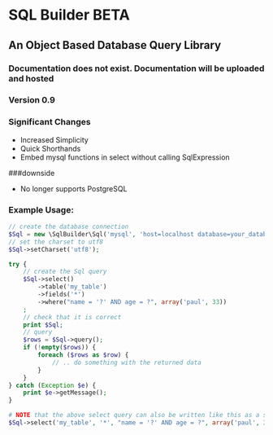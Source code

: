 # SQL Builder BETA
## An Object Based Database Query Library

### Documentation does not exist.  Documentation will be uploaded and hosted

### Version 0.9

### Significant Changes

* Increased Simplicity
* Quick Shorthands
* Embed mysql functions in select without calling SqlExpression

###downside
* No longer supports PostgreSQL

### Example Usage:
```php
// create the database connection
$Sql = new \SqlBuilder\Sql('mysql', 'host=localhost database=your_database user=root password=')
// set the charset to utf8
$Sql->setCharset('utf8');

try {
	// create the Sql query
	$Sql->select()
		->table('my_table')
		->fields('*')
		->where("name = '?' AND age = ?", array('paul', 33))
	;
	// check that it is correct
	print $Sql;
	// query
	$rows = $Sql->query();
	if (!empty($rows)) {
		foreach ($rows as $row) {
			// .. do something with the returned data
		}
	}
} catch (Exception $e) {
	print $e->getMessage();
}

# NOTE that the above select query can also be written like this as a shorthand:
$Sql->select('my_table', '*', "name = '?' AND age = ?", array('paul', 33));
```